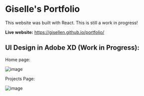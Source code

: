 # Giselle's Portfolio

This website was built with React.  This is still a work in progress!

**Live website:** https://gisellen.github.io/portfolio/

## UI Design in Adobe XD (Work in Progress):

Home page:

![image](https://user-images.githubusercontent.com/45869464/149015486-003637f9-a189-4a2d-b80d-6c592d9dbbc7.png)

Projects Page:

![image](https://user-images.githubusercontent.com/45869464/149015562-9e079ddd-0a45-41f5-acef-a21ac320f417.png)
